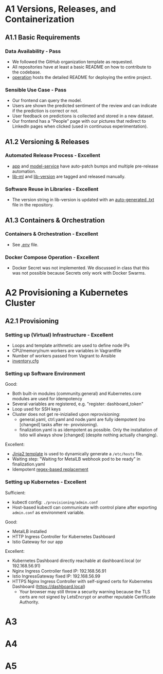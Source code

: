 
# A1 Versions, Releases, and Containerization
## A1.1 Basic Requirements
### Data Availability - Pass
- We followed the GitHub organization template as requested. 
- All repositories have at least a basic README on how to contribute to the codebase.
- [operation]() hosts the detailed README for deploying the entire project.

### Sensible Use Case - Pass
- Our frontend can query the model.
- Users are shown the predicted sentiment of the review and can indicate if the prediction is correct or not. 
- User feedback on predictions is collected and stored in a new dataset.
- Our frontend has a "People" page with our pictures that redirect to LinkedIn pages when clicked (used in continuous experimentation).

## A1.2 Versioning & Releases

### Automated Release Process - Excellent
- [app]() and [model-service]() have auto-patch bumps and multiple pre-release automation.
- [lib-ml]() and [lib-version]() are tagged and released manually.

### Software Reuse in Libraries - Excellent
- The version string in lib-version is updated with an [auto-generated .txt]() file in the repository.

## A1.3 Containers & Orchestration
### Containers & Orchestration - Excellent
- See [.env]() file.

### Docker Compose Operation - Excellent
- Docker Secret was not implemented. We discussed in class that this was not possible because Secrets only work with Docker Swarms.

# A2 Provisioning a Kubernetes Cluster
## A2.1 Provisioning
### Setting up (Virtual) Infrastructure - Excellent

- Loops and template arithmetic are used to define node IPs
- CPU/memory/num workers are variables in Vagrantfile
- Number of workers passed from Vagrant to Ansible
- [inventory.cfg]()

### Setting up Software Environment
Good:
- Both built-in modules (community.general) and Kubernetes.core modules are used for idempotency
- Several variables are registered, e.g. "register: dashboard_token"
- Loop used for SSH keys
- Cluster does not get re-inizialied upon reprovisioning:
    - general.yaml, ctrl.yaml and node.yaml are fully idempotent (no [changed] tasks after re- provisioning). 
    - finalization.yaml is as idempotent as possible. Only the installation of Istio will always show [changed] (despite nothing actually changing).

Excellent:
- [Jinja2 template]() is used to dynamically generate a `/etc/hosts` file.
- Waiting step: "Waiting for MetalLB webhook pod to be ready" in finalization.yaml
- Idempotent [regex-based replacement]()

### Setting up Kubernetes - Excellent
Sufficient:
- kubectl config: `./provisioning/admin.conf`
- Host-based kubectl can communicate with control plane after exporting `admin.conf` as environment variable.

Good:
- MetalLB installed
- HTTP Ingress Controller for Kubernetes Dashboard
- Istio Gateway for our app

Excellent:
- Kubernetes Dashboard directly reachable at dashboard.local (or 192.168.56.91)
- Nginx Ingress Controller fixed IP: 192.168.56.91
- Istio IngressGateway fixed IP: 192.168.56.99
- HTTPS Nginx Ingress Controller with self-signed certs for Kubernetes Dashboard (https://dashboard.local)
    - Your browser may still throw a security warning because the TLS certs are not signed by LetsEncrypt or another reputable Certificate Authority.

# A3 

# A4

# A5 
